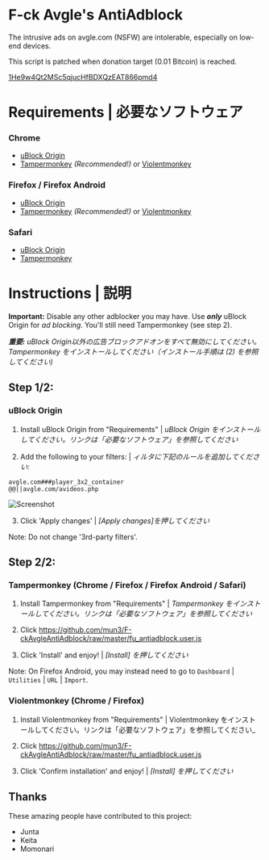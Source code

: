 # F-ck Avgle's AntiAdblock
The intrusive ads on avgle.com (NSFW) are intolerable, especially on low-end devices.

This script is patched when donation target (0.01 Bitcoin) is reached.

[1He9w4Qt2MSc5qjucHfBDXQzEAT866pmd4](https://blockchain.info/address/1He9w4Qt2MSc5qjucHfBDXQzEAT866pmd4)

# Requirements | 必要なソフトウェア
### Chrome
* [uBlock Origin](https://chrome.google.com/webstore/detail/ublock-origin/cjpalhdlnbpafiamejdnhcphjbkeiagm)
* [Tampermonkey](https://chrome.google.com/webstore/detail/tampermonkey/dhdgffkkebhmkfjojejmpbldmpobfkfo) _(Recommended!)_ or [Violentmonkey](https://chrome.google.com/webstore/detail/violentmonkey/jinjaccalgkegednnccohejagnlnfdag)

### Firefox / Firefox Android
* [uBlock Origin](https://addons.mozilla.org/addon/ublock-origin/)
* [Tampermonkey](https://addons.mozilla.org/en-US/firefox/addon/tampermonkey/) _(Recommended!)_ or [Violentmonkey](https://addons.mozilla.org/en-US/firefox/addon/violentmonkey/)

### Safari
* [uBlock Origin](https://github.com/el1t/uBlock-Safari/releases/download/1.14.14/uBlock0.safariextz)
* [Tampermonkey](http://tampermonkey.net/?browser=safari)

# Instructions | 説明

**Important:** Disable any other adblocker you may have. Use **_only_** uBlock Origin for _ad blocking_. You'll still need Tampermonkey (see step 2).

_**重要:** uBlock Origin以外の広告ブロックアドオンをすべて無効にしてください。Tampermonkey をインストールしてください（インストール手順は (2) を参照してください)_

## Step 1/2:
### uBlock Origin

1. Install uBlock Origin from "Requirements" | _uBlock Origin をインストールしてください。リンクは「必要なソフトウェア」を参照してください_

2. Add the following to your filters: | _ィルタに下記のルールを追加してください:_

```
avgle.com###player_3x2_container
@@||avgle.com/avideos.php
```

![Screenshot](https://i.imgur.com/Bj2UXSE.png)

3. Click 'Apply changes' | _[Apply changes]を押してください_

Note: Do not change '3rd-party filters'.

## Step 2/2:
### Tampermonkey (Chrome / Firefox / Firefox Android / Safari) 

1. Install Tampermonkey from "Requirements" | _Tampermonkey をインストールしてください。リンクは「必要なソフトウェア」を参照してください_

2. Click https://github.com/mun3/F-ckAvgleAntiAdblock/raw/master/fu_antiadblock.user.js

3. Click 'Install' and enjoy! | _[Install] を押してください_

Note: On Firefox Android, you may instead need to go to `Dashboard` | `Utilities` | `URL` | `Import`.

### Violentmonkey (Chrome / Firefox)

1. Install Violentmonkey from "Requirements" | Violentmonkey をインストールしてください。リンクは「必要なソフトウェア」を参照してください_

2. Click https://github.com/mun3/F-ckAvgleAntiAdblock/raw/master/fu_antiadblock.user.js

3. Click 'Confirm installation' and enjoy! | _[Install] を押してください_

## Thanks
These amazing people have contributed to this project:

* Junta
* Keita
* Momonari
